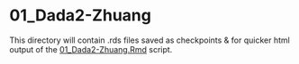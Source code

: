 # 01_Dada2-Zhuang

This directory will contain .rds files saved as checkpoints & for quicker html output of the [01_Dada2-Zhuang.Rmd](../../../../../scripts/analysis-individual/Zhuang-2018/01_Dada2-Zhuang.Rmd) script.